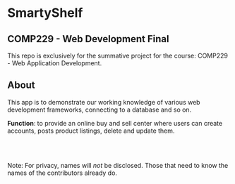 # SmartyShelf
## COMP229 - Web Development Final

This repo is exclusively for the summative project for the course: COMP229 - Web Application Development.

## About
  This app is to demonstrate our working knowledge of various web development frameworks, connecting to a database and so on.

  **Function**: to provide an online buy and sell center where users can create accounts, posts product listings, delete and update them.

<br>
<br>

Note: For privacy, names will *not* be disclosed. Those that need to know the names of the contributors already do.
